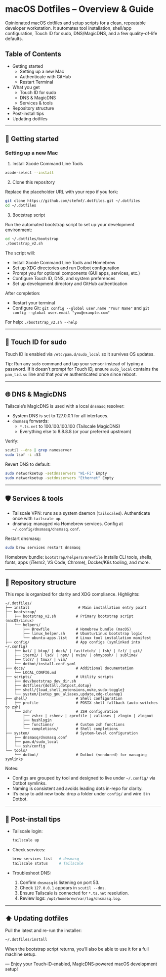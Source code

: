 # macOS Dotfiles – Overview & Guide

Opinionated macOS dotfiles and setup scripts for a clean, repeatable developer workstation. It automates tool installation, shell/app configuration, Touch ID for sudo, DNS/MagicDNS, and a few quality-of-life defaults.

## Table of Contents

- Getting started
  - Setting up a new Mac
  - Authenticate with GitHub
  - Restart Terminal
- What you get
  - Touch ID for sudo
  - DNS & MagicDNS
  - Services & tools
- Repository structure
- Post-install tips
- Updating dotfiles

---

## 🚀 Getting started

### Setting up a new Mac

1) Install Xcode Command Line Tools

```bash
xcode-select --install
```

2) Clone this repository

Replace the placeholder URL with your repo if you fork:

```bash
git clone https://github.com/stefmf/.dotfiles.git ~/.dotfiles
cd ~/.dotfiles
```

3) Bootstrap script

Run the automated bootstrap script to set up your development environment:

```bash
cd ~/.dotfiles/bootstrap
./bootstrap_v2.sh
```

The script will:
- Install Xcode Command Line Tools and Homebrew
- Set up XDG directories and run Dotbot configuration
- Prompt you for optional components (GUI apps, services, etc.)
- Configure Touch ID, DNS, and system preferences
- Set up development directory and GitHub authentication

After completion:
- Restart your terminal
- Configure Git: `git config --global user.name "Your Name"` and `git config --global user.email "you@example.com"`

For help: `./bootstrap_v2.sh --help`

---

## 🔐 Touch ID for sudo

Touch ID is enabled via `/etc/pam.d/sudo_local` so it survives OS updates.

Tip: Run any `sudo` command and tap your sensor instead of typing a password. If it doesn’t prompt for Touch ID, ensure `sudo_local` contains the `pam_tid.so` line and that you’ve authenticated once since reboot.

---

## 🌐 DNS & MagicDNS

Tailscale’s MagicDNS is used with a local `dnsmasq` resolver:

- System DNS is set to 127.0.0.1 for all interfaces.
- `dnsmasq` forwards:
  - `*.ts.net` to 100.100.100.100 (Tailscale MagicDNS)
  - Everything else to 8.8.8.8 (or your preferred upstream)

Verify:

```bash
scutil --dns | grep nameserver
sudo lsof -i :53
```

Revert DNS to default:

```bash
sudo networksetup -setdnsservers "Wi-Fi" Empty
sudo networksetup -setdnsservers "Ethernet" Empty
```

---

## 🛡️ Services & tools

- Tailscale VPN: runs as a system daemon (`tailscaled`). Authenticate once with `tailscale up`.
- dnsmasq: managed via Homebrew services. Config at `~/.config/dnsmasq/dnsmasq.conf`.

Restart dnsmasq:

```bash
sudo brew services restart dnsmasq
```

Homebrew bundle: `bootstrap/helpers/Brewfile` installs CLI tools, shells, fonts, apps (iTerm2, VS Code, Chrome), Docker/K8s tooling, and more.

---

## 📁 Repository structure

This repo is organized for clarity and XDG compliance. Highlights:

```
~/.dotfiles/
├── install                      # Main installation entry point
├── bootstrap/
│   ├── bootstrap_v2.sh         # Primary bootstrap script (macOS/Linux)
│   └── helpers/
│       ├── Brewfile            # Homebrew bundle (macOS)
│       ├── linux_helper.sh     # Ubuntu/Linux bootstrap logic
│       └── ubuntu-apps.list    # Linux tool installation manifest
├── config/                     # App configs (symlinked into ~/.config)
│   ├── bat/ | btop/ | dock/ | fastfetch/ | fsh/ | fzf/ | git/
│   ├── iterm2/ | lsd/ | npm/ | nvim/ | ohmyposh/ | sublime/
│   ├── tldr/ | tmux/ | vim/
│   └── dotbot/install.conf.yaml
├── docs/                       # Additional documentation
│   └── LOCAL_CONFIG.md
├── scripts/                    # Utility scripts
│   ├── dev/bootstrap_dev_dir.sh
│   ├── dotfiles/{dotall,dotpost,dotup}
│   ├── shell/{load_shell_extensions,nuke,sudo-toggle}
│   └── system/{setup_gnu_aliases,update,xdg-cleanup}
├── shell/                      # Shell configuration
│   ├── profile                 # POSIX shell fallback (auto-switches to zsh)
│   └── zsh/                    # ZSH configuration
│       ├── zshrc | zshenv | zprofile | zaliases | zlogin | zlogout
│       ├── hushlogin
│       ├── functions/          # Custom zsh functions
│       └── completions/        # Shell completions
├── system/                     # System-level configuration
│   ├── dnsmasq/dnsmasq.conf
│   ├── pam.d/sudo_local
│   └── ssh/config
└── tools/
    └── dotbot/                 # Dotbot (vendored) for managing symlinks
```

Notes:
- Configs are grouped by tool and designed to live under `~/.config/` via Dotbot symlinks.
- Naming is consistent and avoids leading dots in-repo for clarity.
- It’s easy to add new tools: drop a folder under `config/` and wire it in Dotbot.

---

## 🔧 Post-install tips

- Tailscale login:

  ```bash
  tailscale up
  ```

- Check services:

  ```bash
  brew services list   # dnsmasq
  tailscale status     # Tailscale
  ```

- Troubleshoot DNS:
  1) Confirm `dnsmasq` is listening on port 53.
  2) Check `127.0.0.1` appears in `scutil --dns`.
  3) Ensure Tailscale is connected for `*.ts.net` resolution.
  4) Review logs: `/opt/homebrew/var/log/dnsmasq.log`.

---

## ⬆️ Updating dotfiles

Pull the latest and re-run the installer:

```bash
~/.dotfiles/install
```

When the bootstrap script returns, you’ll also be able to use it for a full machine setup.

— Enjoy your Touch‑ID‑enabled, MagicDNS‑powered macOS development setup!

